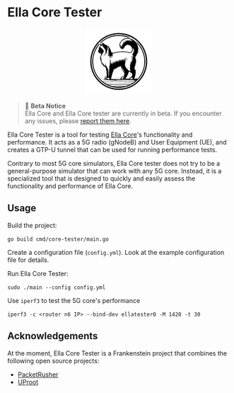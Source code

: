 # Ella Core Tester

<p align="center">
  <img src="https://raw.githubusercontent.com/ellanetworks/core/main/docs/images/logo.png" alt="Ella Core Logo" width="150"/>
</p>

> :construction: **Beta Notice**  
> Ella Core and Ella Core tester are currently in beta. If you encounter any issues, please [report them here](https://github.com/ellanetworks/core-tester/issues/new/choose).

Ella Core Tester is a tool for testing [Ella Core](https://github.com/ellanetworks/core)'s functionality and performance. It acts as a 5G radio (gNodeB) and User Equipment (UE), and creates a GTP-U tunnel that can be used for running performance tests.

Contrary to most 5G core simulators, Ella Core tester does not try to be a general-purpose simulator that can work with any 5G core. Instead, it is a specialized tool that is designed to quickly and easily assess the functionality and performance of Ella Core.

## Usage

Build the project:
```shell
go build cmd/core-tester/main.go
```

Create a configuration file (`config.yml`). Look at the example configuration file for details.

Run Ella Core Tester:

```shell
sudo ./main --config config.yml
```

Use `iperf3` to test the 5G core's performance

```shell
iperf3 -c <router n6 IP> --bind-dev ellatester0 -M 1420 -t 30
```

## Acknowledgements

At the moment, Ella Core Tester is a Frankenstein project that combines the following open source projects:
- [PacketRusher](https://github.com/HewlettPackard/PacketRusher)
- [UProot](https://github.com/ghislainbourgeois/uproot)
